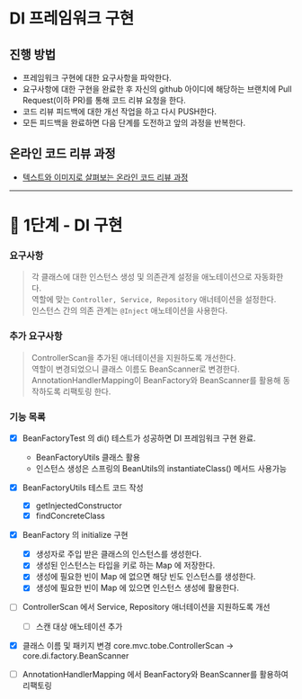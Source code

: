 # DI 프레임워크 구현
## 진행 방법
* 프레임워크 구현에 대한 요구사항을 파악한다.
* 요구사항에 대한 구현을 완료한 후 자신의 github 아이디에 해당하는 브랜치에 Pull Request(이하 PR)를 통해 코드 리뷰 요청을 한다.
* 코드 리뷰 피드백에 대한 개선 작업을 하고 다시 PUSH한다.
* 모든 피드백을 완료하면 다음 단계를 도전하고 앞의 과정을 반복한다.

## 온라인 코드 리뷰 과정
* [텍스트와 이미지로 살펴보는 온라인 코드 리뷰 과정](https://github.com/next-step/nextstep-docs/tree/master/codereview)

---

# 🚀 1단계 - DI 구현

### 요구사항
> 각 클래스에 대한 인스턴스 생성 및 의존관계 설정을 애노테이션으로 자동화한다.  
> 역할에 맞는 `Controller, Service, Repository` 애너테이션을 설정한다.  
> 인스턴스 간의 의존 관계는 `@Inject` 애노테이션을 사용한다.  

### 추가 요구사항
> ControllerScan을 추가된 애너테이션을 지원하도록 개선한다.  
> 역할이 변경되었으니 클래스 이름도 BeanScanner로 변경한다.  
> AnnotationHandlerMapping이 BeanFactory와 BeanScanner를 활용해 동작하도록 리팩토링 한다.  

### 기능 목록
- [x] BeanFactoryTest 의 di() 테스트가 성공하면 DI 프레임워크 구현 완료.
  - BeanFactoryUtils 클래스 활용
  - 인스턴스 생성은 스프링의 BeanUtils의 instantiateClass() 메서드 사용가능
- [x] BeanFactoryUtils 테스트 코드 작성
  - [x] getInjectedConstructor 
  - [x] findConcreteClass 
- [x] BeanFactory 의 initialize 구현
  - [x] 생성자로 주입 받은 클래스의 인스턴스를 생성한다.
  - [x] 생성된 인스턴스는 타입을 키로 하는 Map 에 저장한다.
  - [x] 생성에 필요한 빈이 Map 에 없으면 해당 빈도 인스턴스를 생성한다.
  - [x] 생성에 필요한 빈이 Map 에 있으면 인스턴스 생성에 활용한다.
- [ ] ControllerScan 에서 Service, Repository 애너테이션을 지원하도록 개선
  - [ ] 스캔 대상 애노테이션 추가 
- [x] 클래스 이름 및 패키지 변경 core.mvc.tobe.ControllerScan -> core.di.factory.BeanScanner
- [ ] AnnotationHandlerMapping 에서 BeanFactory와 BeanScanner를 활용하여 리팩토링

